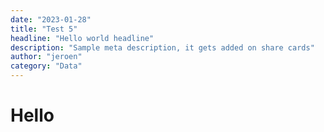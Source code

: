 ```yaml
---
date: "2023-01-28"
title: "Test 5"
headline: "Hello world headline"
description: "Sample meta description, it gets added on share cards"
author: "jeroen"
category: "Data"
---
```


# Hello
